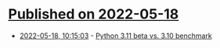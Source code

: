# [Published on 2022-05-18](index.md)

* [2022-05-18, 10:15:03](https://news.ycombinator.com/item?id=31420984) - [Python 3.11 beta vs. 3.10 benchmark](https://github.com/faster-cpython/ideas/blob/657830f1ab35466053634bb165f6582f6d788614/main-vs-310.rst)
